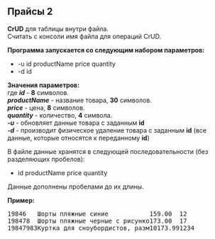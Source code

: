 ## Прайсы 2

**CrUD** для таблицы внутри файла.  
Считать с консоли имя файла для операций CrUD.  

**Программа запускается со следующим набором параметров:** 
* -u id productName price quantity
* -d id

**Значения параметров:**  
где ***id*** - **8** символов.  
***productName*** - название товара, **30** символов.  
***price*** - цена, **8** символов.  
***quantity*** - количество, **4** символа.  
***-u*** - обновляет данные товара с заданным **id**  
***-d*** - производит физическое удаление товара с заданным **id** (все данные, которые относятся к переданному **id**)

В файле данные хранятся в следующей последовательности (без разделяющих пробелов):  
* id productName price quantity

Данные дополнены пробелами до их длины.

**Пример:**  
<pre>
19846   Шорты пляжные синие           159.00  12  
198478  Шорты пляжные черные с рисунко173.00  17  
19847983Куртка для сноубордистов, разм10173.991234
<pre/>
